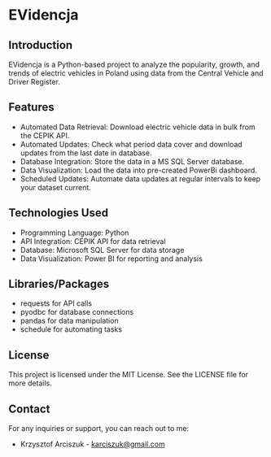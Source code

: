 # EVidencja

## Introduction

EVidencja is a Python-based project to analyze the popularity, growth, and trends of electric vehicles in Poland using data from the Central Vehicle and Driver Register.

## Features
- Automated Data Retrieval: Download electric vehicle data in bulk from the CEPIK API.
- Automated Updates: Check what period data cover and download updates from the last date in database.
- Database Integration: Store the data in a MS SQL Server database.
- Data Visualization: Load the data into pre-created PowerBi dashboard.
- Scheduled Updates: Automate data updates at regular intervals to keep your dataset current.

## Technologies Used
- Programming Language: Python
- API Integration: CEPIK API for data retrieval
- Database: Microsoft SQL Server for data storage
- Data Visualization: Power BI for reporting and analysis

## Libraries/Packages

- requests for API calls
- pyodbc for database connections
- pandas for data manipulation
- schedule for automating tasks

## License
This project is licensed under the MIT License. See the LICENSE file for more details.

## Contact
For any inquiries or support, you can reach out to me:
- Krzysztof Arciszuk - karciszuk@gmail.com
